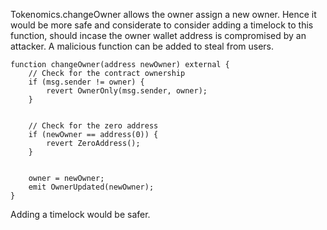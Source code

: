Tokenomics.changeOwner allows the owner assign a new owner. Hence it would be more safe and considerate to consider adding a timelock to this function, should incase the owner wallet address is compromised by an attacker. A malicious function can be added to steal from users.


    function changeOwner(address newOwner) external {
        // Check for the contract ownership
        if (msg.sender != owner) {
            revert OwnerOnly(msg.sender, owner);
        }


        // Check for the zero address
        if (newOwner == address(0)) {
            revert ZeroAddress();
        }


        owner = newOwner;
        emit OwnerUpdated(newOwner);
    }

Adding a timelock would be safer.